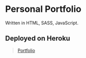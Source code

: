 # Personal Portfolio

Written in HTML, SASS, JavaScript.

## Deployed on Heroku

> [Portfolio](https://secret-headland-85962.herokuapp.com/) 
